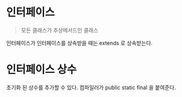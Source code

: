 # 인터페이스
> 모든 클래스가 추상메서드인 클래스
    
인터페이스가 인터페이스를 상속받을 때는 extends 로 상속받는다.
# 인터페이스 상수
초기화 된 상수를 추가할 수 있다.
컴파일러가 public static final 을 붙여준다.
